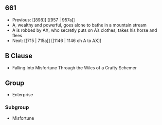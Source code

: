 ## 661
- Previous: [[898]] [[957 | 957a]] 
- A, wealthy and powerful, goes alone to bathe in a mountain stream
- A is robbed by AX, who secretly puts on A’s clothes, takes his horse and flees
- Next: [[715 | 715a]] [[1146 | 1146 ch A to AX]] 

## B Clause
- Falling Into Misfortune Through the Wiles of a Crafty Schemer

## Group
- Enterprise

### Subgroup
- Misfortune


